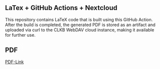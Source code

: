 ## LaTex + GitHub Actions + Nextcloud
This repository contains LaTeX code that is built using this GitHub Action. After the build is completed, the 
generated PDF is stored as an artifact and uploaded via curl to the CLKB WebDAV cloud instance, making it available 
for further use.

## PDF
[PDF-Link](https://cloud.clkb.de/s/5GKwegLKNZkeZRe)
